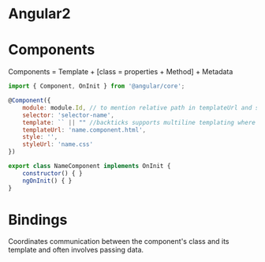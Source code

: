 # Angular2

# Components

Components = Template + [class = properties + Method] + Metadata

```javascript
import { Component, OnInit } from '@angular/core';

@Component({
    module: module.Id, // to mention relative path in templateUrl and styleUrl
    selector: 'selector-name',
    template: `` || "" //backticks supports multiline templating where double quotes doesn't
    templateUrl: 'name.component.html',
    style: '',
    styleUrl: 'name.css'
})

export class NameComponent implements OnInit {
    constructor() { }
    ngOnInit() { }
}
```
# Bindings

Coordinates communication between the component's class and its template and often involves passing data.


